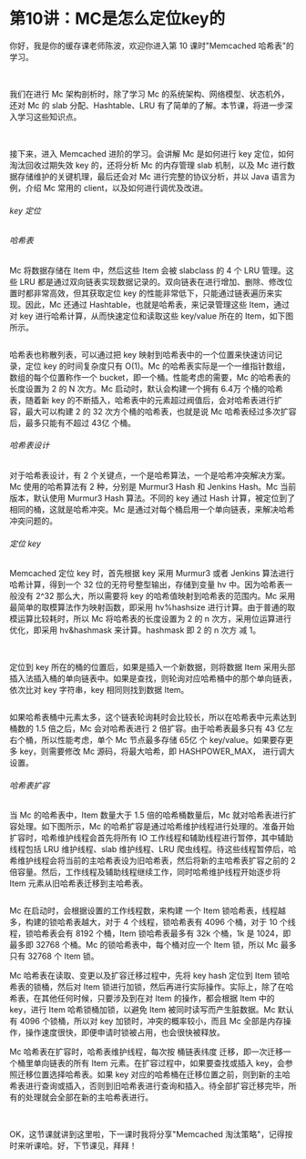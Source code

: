 # 第10讲：MC是怎么定位key的

你好，我是你的缓存课老师陈波，欢迎你进入第 10 课时"Memcached 哈希表"的学习。

<br />

我们在进行 Mc 架构剖析时，除了学习 Mc 的系统架构、网络模型、状态机外，还对 Mc 的 slab 分配、Hashtable、LRU 有了简单的了解。本节课，将进一步深入学习这些知识点。

<br />

接下来，进入 Memcached 进阶的学习。会讲解 Mc 是如何进行 key 定位，如何淘汰回收过期失效 key 的，还将分析 Mc 的内存管理 slab 机制，以及 Mc 进行数据存储维护的关键机理，最后还会对 Mc 进行完整的协议分析，并以 Java 语言为例，介绍 Mc 常用的 client，以及如何进行调优及改进。

###### key 定位

###### 哈希表

Mc 将数据存储在 Item 中，然后这些 Item 会被 slabclass 的 4 个 LRU 管理。这些 LRU 都是通过双向链表实现数据记录的。双向链表在进行增加、删除、修改位置时都非常高效，但其获取定位 key 的性能非常低下，只能通过链表遍历来实现。因此，Mc 还通过 Hashtable，也就是哈希表，来记录管理这些 Item，通过对 key 进行哈希计算，从而快速定位和读取这些 key/value 所在的 Item，如下图所示。


<Image alt="" src="http://s0.lgstatic.com/i/image2/M01/8B/37/CgotOV143NmAUEwHAACYUBVU47E041.png"/> 


哈希表也称散列表，可以通过把 key 映射到哈希表中的一个位置来快速访问记录，定位 key 的时间复杂度只有 O(1)。Mc 的哈希表实际是一个一维指针数组，数组的每个位置称作一个 bucket，即一个桶。性能考虑的需要，Mc 的哈希表的长度设置为 2 的 N 次方。Mc 启动时，默认会构建一个拥有 6.4万 个桶的哈希表，随着新 key 的不断插入，哈希表中的元素超过阀值后，会对哈希表进行扩容，最大可以构建 2 的 32 次方个桶的哈希表，也就是说 Mc 哈希表经过多次扩容后，最多只能有不超过 43亿 个桶。

###### 哈希表设计

对于哈希表设计，有 2 个关键点，一个是哈希算法，一个是哈希冲突解决方案。Mc 使用的哈希算法有 2 种，分别是 Murmur3 Hash 和 Jenkins Hash。Mc 当前版本，默认使用 Murmur3 Hash 算法。不同的 key 通过 Hash 计算，被定位到了相同的桶，这就是哈希冲突。Mc 是通过对每个桶启用一个单向链表，来解决哈希冲突问题的。

###### 定位 key

Memcached 定位 key 时，首先根据 key 采用 Murmur3 或者 Jenkins 算法进行哈希计算，得到一个 32 位的无符号整型输出，存储到变量 hv 中。因为哈希表一般没有 2\^32 那么大，所以需要将 key 的哈希值映射到哈希表的范围内。Mc 采用最简单的取模算法作为映射函数，即采用 hv%hashsize 进行计算。由于普通的取模运算比较耗时，所以 Mc 将哈希表的长度设置为 2 的 n 次方，采用位运算进行优化，即采用 hv\&hashmask 来计算。hashmask 即 2 的 n 次方 减 1。

<br />

定位到 key 所在的桶的位置后，如果是插入一个新数据，则将数据 Item 采用头部插入法插入桶的单向链表中。如果是查找，则轮询对应哈希桶中的那个单向链表，依次比对 key 字符串，key 相同则找到数据 Item。


<Image alt="" src="http://s0.lgstatic.com/i/image2/M01/8B/17/CgoB5l143NmAGePaAABhzHWbQBc983.png"/> 


如果哈希表桶中元素太多，这个链表轮询耗时会比较长，所以在哈希表中元素达到桶数的 1.5 倍之后，Mc 会对哈希表进行 2 倍扩容。由于哈希表最多只有 43 亿左右个桶，所以性能考虑，单个 Mc 节点最多存储 65亿 个 key/value。如果要存更多 key，则需要修改 Mc 源码，将最大哈希，即 HASHPOWER_MAX， 进行调大设置。

###### 哈希表扩容

当 Mc 的哈希表中，Item 数量大于 1.5 倍的哈希桶数量后，Mc 就对哈希表进行扩容处理。如下图所示，Mc 的哈希扩容是通过哈希维护线程进行处理的。准备开始扩容时，哈希维护线程会首先将所有 IO 工作线程和辅助线程进行暂停，其中辅助线程包括 LRU 维护线程、slab 维护线程、LRU 爬虫线程。待这些线程暂停后，哈希维护线程会将当前的主哈希表设为旧哈希表，然后将新的主哈希表扩容之前的 2 倍容量。然后，工作线程及辅助线程继续工作，同时哈希维护线程开始逐步将 Item 元素从旧哈希表迁移到主哈希表。


<Image alt="" src="http://s0.lgstatic.com/i/image2/M01/8B/37/CgotOV143NmAGr0AAAC_3sOBsnE256.png"/> 


Mc 在启动时，会根据设置的工作线程数，来构建 一个 Item 锁哈希表，线程越多，构建的锁哈希表越大，对于 4 个线程，锁哈希表有 4096 个桶，对于 10 个线程，锁哈希表会有 8192 个桶，Item 锁哈希表最多有 32k 个桶，1k 是 1024，即最多即 32768 个桶。Mc 的锁哈希表中，每个桶对应一个 Item 锁，所以 Mc 最多只有 32768 个 Item 锁。

Mc 哈希表在读取、变更以及扩容迁移过程中，先将 key hash 定位到 Item 锁哈希表的锁桶，然后对 Item 锁进行加锁，然后再进行实际操作。实际上，除了在哈希表，在其他任何时候，只要涉及到在对 Item 的操作，都会根据 Item 中的 key，进行 Item 哈希锁桶加锁，以避免 Item 被同时读写而产生脏数据。Mc 默认有 4096 个锁桶，所以对 key 加锁时，冲突的概率较小，而且 Mc 全部是内存操作，操作速度很快，即便申请时锁被占用，也会很快被释放。

Mc 哈希表在扩容时，哈希表维护线程，每次按 桶链表纬度 迁移，即一次迁移一个桶里单向链表的所有 Item 元素。在扩容过程中，如果要查找或插入 key，会参照迁移位置选择哈希表。如果 key 对应的哈希桶在迁移位置之前，则到新的主哈希表进行查询或插入，否则到旧哈希表进行查询和插入。待全部扩容迁移完毕，所有的处理就会全部在新的主哈希表进行。

<br />

OK，这节课就讲到这里啦，下一课时我将分享"Memcached 淘汰策略"，记得按时来听课哈。好，下节课见，拜拜！

